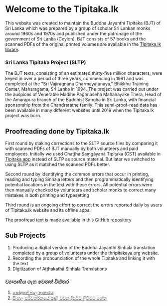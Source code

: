 # Welcome to the Tipitaka.lk

This website was created to maintain the Buddha Jayanthi Tipitaka (BJT) of Sri Lanka which was prepared by a group of scholar Sri Lankan monks around 1960s and 1970s and published under the patronage of the government of Sri Lanka (Ceylon). BJT consists of 57 books and the scanned PDFs of the original printed volumes are available in the [Tipitaka.lk library](https://tipitaka.lk/library/267). 

### Sri Lanka Tipitaka Project (SLTP)
The BJT texts, consisting of an estimated thirty-five million characters, were keyed in over a period of three years, commencing in 1991 and was completed at the "Sri Vajiragnana Dharmayatanaya," Bhikkhu Training Center, Maharagama, Sri Lanka in 1994.  The project was carried out under the auspices of Venerable Madihe Pagnnaseha Mahanayake Thera, Head of the Amarapura branch of the Buddhist Sangha in Sri Lanka, with financial sponsorship from the Chandraratne family. This semi-proof-read data has been available in many different websites until 2019 when the Tipitaka.lk project was born.

## Proofreading done by Tipitaka.lk

First round by making corrections to the SLTP source files by comparing it with scanned PDFs of BJT manually by both volunteers and paid employees. Initially we used Chaṭṭha Saṃgāyanā Tipiṭaka (CST) available in [Tipitaka.app](https://tipitaka.app/) instead of SLTP as source material. But later we switched to using SLTP as it matched the scanned PDFs better.

Second round by identifying the common errors that occur in printing, reading and typing Sinhala letters and then programmatically identifying potential locations in the text with these errors. All potential errors were then manually checked by volunteers and scholar monks to correct many mistakes in both printing and typesetting

Third round is an ongoing effort to correct the errors reported daily by users of Tipitaka.lk website and its offline apps.

The proofread text is made available in [this GitHub repository](https://github.com/pathnirvana/tipitaka.lk/tree/master/public/static/text)

## Sub Projects
1. Producing a digital version of the Buddha Jayanthi Sinhala translation completed by a group of volunteers under the thripitakaya.org website.
2. Recording the pronounciation of the whole Tipitaka and linking it with the text
3. Digitization of Aṭṭhakathā Sinhala Translations

### ව්‍යාපෘතිය ගැන වෙනත් විස්තර
1. [සෝදුපත් බැලූ ආකාරය](proofreading.md) 
2. [සිංහල පරිවර්තනයේ පාළි වචන දීර්ඝව ලිවීමට හේතු](pali-hal-reasons.md)